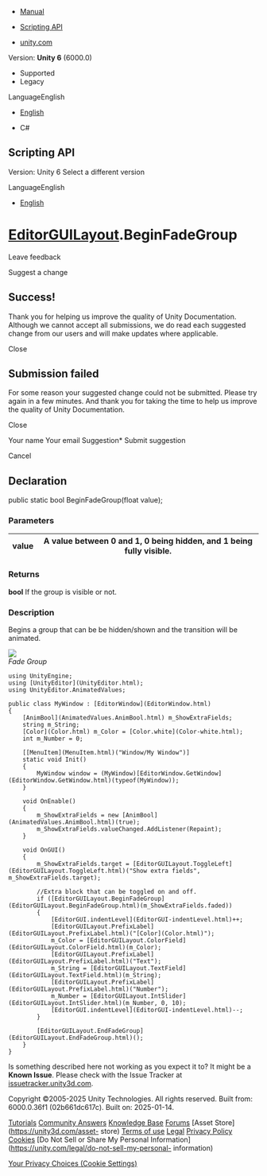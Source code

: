 [ ]()

  * [Manual](../Manual/index.html)
  * [Scripting API](../ScriptReference/index.html)

  * [unity.com](https://unity.com/)

Version: **Unity 6** (6000.0)

  * Supported
  * Legacy

LanguageEnglish

  * [English]()

  * C#

[ ](https://docs.unity3d.com)

## Scripting API

Version: Unity 6 Select a different version

LanguageEnglish

  * [English]()

#  [EditorGUILayout](EditorGUILayout.html).BeginFadeGroup

Leave feedback

Suggest a change

## Success!

Thank you for helping us improve the quality of Unity Documentation. Although
we cannot accept all submissions, we do read each suggested change from our
users and will make updates where applicable.

Close

## Submission failed

For some reason your suggested change could not be submitted. Please <a>try
again</a> in a few minutes. And thank you for taking the time to help us
improve the quality of Unity Documentation.

Close

Your name Your email Suggestion* Submit suggestion

Cancel

[ ]()

## Declaration

public static bool BeginFadeGroup(float value);

### Parameters

value | A value between 0 and 1, 0 being hidden, and 1 being fully visible.  
---|---  
  
### Returns

**bool** If the group is visible or not.

### Description

Begins a group that can be be hidden/shown and the transition will be
animated.

  
  
![](../StaticFiles/ScriptRefImages/EditorGUILayoutBeginFadeGroup.gif)  
_Fade Group_

    
    
    using UnityEngine;
    using [UnityEditor](UnityEditor.html);
    using UnityEditor.AnimatedValues;  
      
    public class MyWindow : [EditorWindow](EditorWindow.html)
    {
        [AnimBool](AnimatedValues.AnimBool.html) m_ShowExtraFields;
        string m_String;
        [Color](Color.html) m_Color = [Color.white](Color-white.html);
        int m_Number = 0;  
      
        [[MenuItem](MenuItem.html)("Window/My Window")]
        static void Init()
        {
            MyWindow window = (MyWindow)[EditorWindow.GetWindow](EditorWindow.GetWindow.html)(typeof(MyWindow));
        }  
      
        void OnEnable()
        {
            m_ShowExtraFields = new [AnimBool](AnimatedValues.AnimBool.html)(true);
            m_ShowExtraFields.valueChanged.AddListener(Repaint);
        }  
      
        void OnGUI()
        {
            m_ShowExtraFields.target = [EditorGUILayout.ToggleLeft](EditorGUILayout.ToggleLeft.html)("Show extra fields", m_ShowExtraFields.target);  
      
            //Extra block that can be toggled on and off.
            if ([EditorGUILayout.BeginFadeGroup](EditorGUILayout.BeginFadeGroup.html)(m_ShowExtraFields.faded))
            {
                [EditorGUI.indentLevel](EditorGUI-indentLevel.html)++;
                [EditorGUILayout.PrefixLabel](EditorGUILayout.PrefixLabel.html)("[Color](Color.html)");
                m_Color = [EditorGUILayout.ColorField](EditorGUILayout.ColorField.html)(m_Color);
                [EditorGUILayout.PrefixLabel](EditorGUILayout.PrefixLabel.html)("Text");
                m_String = [EditorGUILayout.TextField](EditorGUILayout.TextField.html)(m_String);
                [EditorGUILayout.PrefixLabel](EditorGUILayout.PrefixLabel.html)("Number");
                m_Number = [EditorGUILayout.IntSlider](EditorGUILayout.IntSlider.html)(m_Number, 0, 10);
                [EditorGUI.indentLevel](EditorGUI-indentLevel.html)--;
            }  
      
            [EditorGUILayout.EndFadeGroup](EditorGUILayout.EndFadeGroup.html)();
        }
    }
    

Is something described here not working as you expect it to? It might be a
**Known Issue**. Please check with the Issue Tracker at
[issuetracker.unity3d.com](https://issuetracker.unity3d.com).

Copyright ©2005-2025 Unity Technologies. All rights reserved. Built from:
6000.0.36f1 (02b661dc617c). Built on: 2025-01-14.

[Tutorials](https://unity3d.com/learn) [Community
Answers](https://answers.unity3d.com) [Knowledge
Base](https://support.unity3d.com/hc/en-us)
[Forums](https://forum.unity3d.com) [Asset Store](https://unity3d.com/asset-
store) [Terms of use](https://docs.unity3d.com/Manual/TermsOfUse.html)
[Legal](https://unity.com/legal) [Privacy
Policy](https://unity.com/legal/privacy-policy)
[Cookies](https://unity.com/legal/cookie-policy) [Do Not Sell or Share My
Personal Information](https://unity.com/legal/do-not-sell-my-personal-
information)

[Your Privacy Choices (Cookie Settings)](javascript:void\(0\);)

